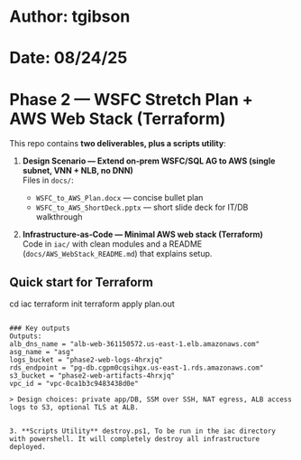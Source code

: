 # Author: tgibson
# Date: 08/24/25

# Phase 2 — WSFC Stretch Plan + AWS Web Stack (Terraform)

This repo contains **two deliverables, plus a scripts utility**:

1. **Design Scenario — Extend on‑prem WSFC/SQL AG to AWS (single subnet, VNN + NLB, no DNN)**  
   Files in `docs/`:
   - `WSFC_to_AWS_Plan.docx` — concise bullet plan
   - `WSFC_to_AWS_ShortDeck.pptx` — short slide deck for IT/DB walkthrough

2. **Infrastructure‑as‑Code — Minimal AWS web stack (Terraform)**  
   Code in `iac/` with clean modules and a README (`docs/AWS_WebStack_README.md`) that explains setup.

## Quick start for Terraform
cd iac
terraform init
terraform apply plan.out
```

### Key outputs
Outputs:
alb_dns_name = "alb-web-361150572.us-east-1.elb.amazonaws.com"
asg_name = "asg"
logs_bucket = "phase2-web-logs-4hrxjq"
rds_endpoint = "pg-db.cgpm0cqsihgx.us-east-1.rds.amazonaws.com"
s3_bucket = "phase2-web-artifacts-4hrxjq"
vpc_id = "vpc-0ca1b3c9483438d0e"

> Design choices: private app/DB, SSM over SSH, NAT egress, ALB access logs to S3, optional TLS at ALB.


3. **Scripts Utility** destroy.ps1, To be run in the iac directory with powershell. It will completely destroy all infrastructure deployed.